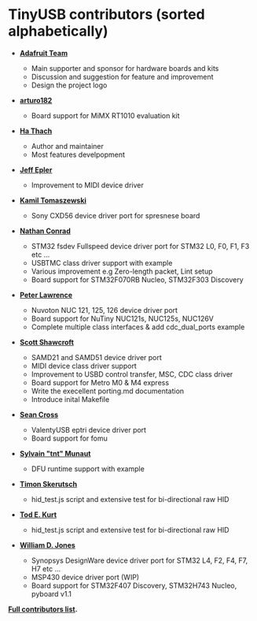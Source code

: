 # TinyUSB contributors (sorted alphabetically)

* **[Adafruit Team](https://github.com/adafruit)**
  * Main supporter and sponsor for hardware boards and kits
  * Discussion and suggestion for feature and improvement
  * Design the project logo

* **[arturo182](https://github.com/arturo182)**
  * Board support for MiMX RT1010 evaluation kit

* **[Ha Thach](https://github.com/hathach)**
  * Author and maintainer
  * Most features develpopment

* **[Jeff Epler](https://github.com/jepler)**
  * Improvement to MIDI device driver

* **[Kamil Tomaszewski](https://github.com/kamtom480)**
  * Sony CXD56 device driver port for spresnese board

* **[Nathan Conrad](https://github.com/pigrew)**
  * STM32 fsdev Fullspeed device driver port for STM32 L0, F0, F1, F3 etc ...
  * USBTMC class driver support with example
  * Various improvement e.g Zero-length packet, Lint setup 
  * Board support for STM32F070RB Nucleo, STM32F303 Discovery

* **[Peter Lawrence](https://github.com/majbthrd)**
  * Nuvoton NUC 121, 125, 126 device driver port
  * Board support for NuTiny NUC121s, NUC125s, NUC126V
  * Complete multiple class interfaces & add cdc_dual_ports example 
  
* **[Scott Shawcroft](https://github.com/tannewt)**
  * SAMD21 and SAMD51 device driver port
  * MIDI device class driver support
  * Improvement to USBD control transfer, MSC, CDC class driver
  * Board support for Metro M0 & M4 express
  * Write the execellent porting.md documentation
  * Introduce inital Makefile

* **[Sean Cross](https://github.com/xobs)**
  * ValentyUSB eptri device driver port
  * Board support for fomu 

* **[Sylvain "tnt" Munaut](https://github.com/smunaut)**
  * DFU runtime support with example

* **[Timon Skerutsch](https://github.com/PTS93)**
  * hid_test.js script and extensive test for bi-directional raw HID

* **[Tod E. Kurt](https://github.com/todbot)**
  * hid_test.js script and extensive test for bi-directional raw HID
  
* **[William D. Jones](https://github.com/cr1901)**
  * Synopsys DesignWare device driver port for STM32 L4, F2, F4, F7, H7 etc ...
  * MSP430 device driver port (WIP)
  * Board support for STM32F407 Discovery, STM32H743 Nucleo, pyboard v1.1


**[Full contributors list](https://github.com/hathach/tinyusb/contributors).**
